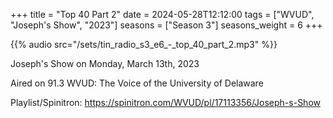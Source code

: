 +++
title = "Top 40 Part 2"
date = 2024-05-28T12:12:00
tags = ["WVUD", "Joseph's Show", "2023"]
seasons = ["Season 3"]
seasons_weight = 6
+++

{{% audio src="/sets/tin_radio_s3_e6_-_top_40_part_2.mp3" %}}

Joseph's Show on Monday, March 13th, 2023

Aired on 91.3 WVUD: The Voice of the University of Delaware

Playlist/Spinitron: https://spinitron.com/WVUD/pl/17113356/Joseph-s-Show

